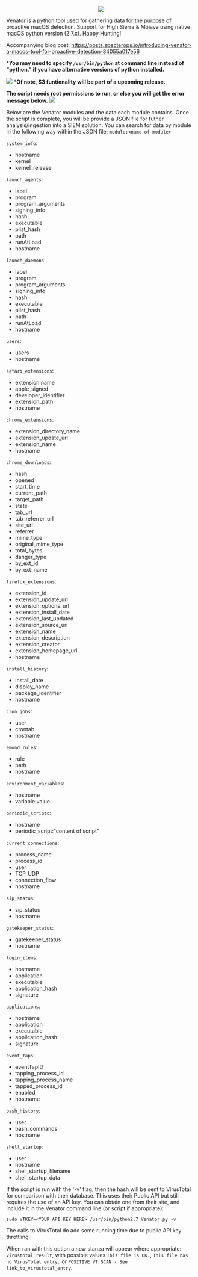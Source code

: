<p align="center">
<img src="https://github.com/richiercyrus/Venator/blob/master/images/venator4%20copy.png">
</p>

Venator is a python tool used for gathering data for the purpose of proactive macOS detection. Support for High Sierra & Mojave using native macOS python version (2.7.x). Happy Hunting!

Accompanying blog post: https://posts.specterops.io/introducing-venator-a-macos-tool-for-proactive-detection-34055a017e56

***You may need to specify `/usr/bin/python` at command line instead of "python." if you have alternative versions of python installed.**

![](https://github.com/richiercyrus/Venator/blob/master/images/Screen%20Shot%202019-04-26%20at%203.51.35%20PM.png)
***Of note, S3 funtionality will be part of a upcoming release.**

**The script needs root permissions to run, or else you will get the error message below.**
![](https://github.com/richiercyrus/Venator/blob/development/images/Screen%20Shot%202019-03-30%20at%201.59.31%20PM.png)



Below are the Venator modules and the data each module contains. Once the script is complete, you will be provide a JSON file for futher analysis/ingestion into a SIEM solution. You can search for data by module in the following way within the JSON file:
`module:<name of module>`

`system_info`:
* hostname
* kernel
* kernel_release

`launch_agents`:
* label
* program
* program_arguments
* signing_info
* hash
* executable
* plist_hash
* path
* runAtLoad
* hostname

`launch_daemons`:
* label
* program
* program_arguments
* signing_info
* hash
* executable
* plist_hash
* path
* runAtLoad
* hostname

`users`:
* users
* hostname

`safari_extensions`:
* extension name
* apple_signed
* developer_identifier
* extension_path
* hostname

`chrome_extensions`:
* extension_directory_name
* extension_update_url
* extension_name
* hostname

`chrome_downloads`:
* hash
* opened
* start_time
* current_path
* target_path
* state
* tab_url
* tab_referrer_url
* site_url
* referrer
* mime_type
* original_mime_type
* total_bytes
* danger_type
* by_ext_id
* by_ext_name

`firefox_extensions`: 
* extension_id
* extension_update_url
* extension_options_url
* extension_install_date
* extension_last_updated
* extension_source_uri
* extension_name
* extension_description
* extension_creator
* extension_homepage_url
* hostname

`install_history`:
* install_date
* display_name
* package_identifier
* hostname

`cron_jobs`:
* user
* crontab
* hostname

`emond_rules`:
* rule
* path
* hostname

`environment_variables`:
* hostname
* variable:value

`periodic_scripts`:
* hostname
* periodic_script:"content of script"

`current_connections`:
* process_name
* process_id
* user
* TCP_UDP
* connection_flow
* hostname

`sip_status`:
* sip_status
* hostname

`gatekeeper_status`:
* gatekeeper_status
* hostname

`login_items`:
* hostname
* application
* executable
* application_hash
* signature

`applications`:
* hostname
* application
* executable
* application_hash
* signature

`event_taps`:
* eventTapID
* tapping_process_id
* tapping_process_name
* tapped_process_id
* enabled
* hostname

`bash_history`:
* user
* bash_commands
* hostname

`shell_startup`:
* user
* hostname
* shell_startup_filename
* shell_startup_data

If the script is run with the '-v' flag, then the hash will be sent to VirusTotal for comparison with their database. This uses their Public API but still requires the use of an API key. You can obtain one from their site, and include it in the Venator command line (or script if appropriate):

```text
sudo VTKEY=<YOUR API KEY HERE> /usr/bin/python2.7 Venator.py -v
```

The calls to VirusTotal do add some running time due to public API key throttling.

When ran with this option a new stanza will appear where appropriate: `virustotal_result`, with possible values ```This file is OK.```, ```This file has no VirusTotal entry.``` or ```POSITIVE VT SCAN - See link_to_virustotal_entry```.

